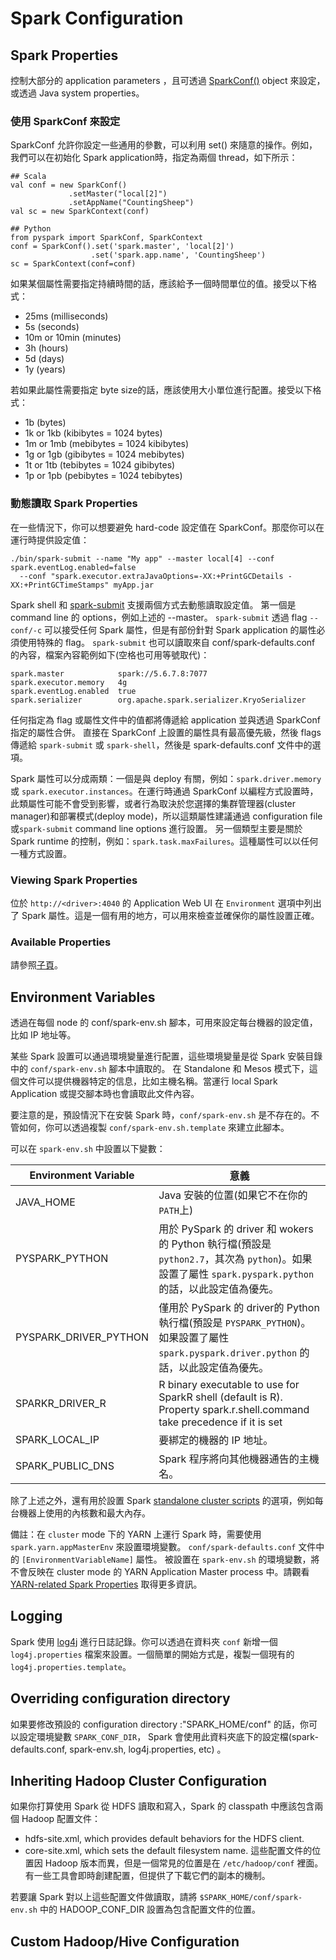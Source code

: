 # Spark Configuration

## Spark Properties
控制大部分的 application parameters ，且可透過 [SparkConf()](https://spark.apache.org/docs/2.4.7/api/scala/index.html#org.apache.spark.SparkConf) object 來設定，或透過 Java system properties。

### 使用 SparkConf 來設定
SparkConf 允許你設定一些通用的參數，可以利用 set() 來隨意的操作。例如，我們可以在初始化 Spark application時，指定為兩個 thread，如下所示：
```
## Scala
val conf = new SparkConf()
             .setMaster("local[2]")
             .setAppName("CountingSheep")
val sc = new SparkContext(conf)

## Python
from pyspark import SparkConf, SparkContext
conf = SparkConf().set('spark.master', 'local[2]')
                  .set('spark.app.name', 'CountingSheep')
sc = SparkContext(conf=conf)
```

如果某個屬性需要指定持續時間的話，應該給予一個時間單位的值。接受以下格式：
* 25ms (milliseconds)
* 5s (seconds)
* 10m or 10min (minutes)
* 3h (hours)
* 5d (days)
* 1y (years)

若如果此屬性需要指定 byte size的話，應該使用大小單位進行配置。接受以下格式：
* 1b (bytes)
* 1k or 1kb (kibibytes = 1024 bytes)
* 1m or 1mb (mebibytes = 1024 kibibytes)
* 1g or 1gb (gibibytes = 1024 mebibytes)
* 1t or 1tb (tebibytes = 1024 gibibytes)
* 1p or 1pb (pebibytes = 1024 tebibytes)

### 動態讀取 Spark Properties
在一些情況下，你可以想要避免 hard-code 設定值在 SparkConf。那麼你可以在運行時提供設定值：
```
./bin/spark-submit --name "My app" --master local[4] --conf spark.eventLog.enabled=false
  --conf "spark.executor.extraJavaOptions=-XX:+PrintGCDetails -XX:+PrintGCTimeStamps" myApp.jar
```
Spark shell 和 [spark-submit](https://spark.apache.org/docs/2.4.7/submitting-applications.html) 支援兩個方式去動態讀取設定值。
第一個是 command line 的 options，例如上述的 --master。
`spark-submit` 透過 flag `--conf/-c` 可以接受任何 Spark 屬性，但是有部份針對 Spark application 的屬性必須使用特殊的 flag。
`spark-submit` 也可以讀取來自 conf/spark-defaults.conf 的內容，檔案內容範例如下(空格也可用等號取代)：
```
spark.master            spark://5.6.7.8:7077
spark.executor.memory   4g
spark.eventLog.enabled  true
spark.serializer        org.apache.spark.serializer.KryoSerializer
```
任何指定為 flag 或屬性文件中的值都將傳遞給 application 並與透過 SparkConf 指定的屬性合併。
直接在 SparkConf 上設置的屬性具有最高優先級，然後 flags 傳遞給 `spark-submit` 或 `spark-shell`，然後是 spark-defaults.conf 文件中的選項。

Spark 屬性可以分成兩類：一個是與 deploy 有關，例如：`spark.driver.memory` 或 `spark.executor.instances`。在運行時通過 SparkConf 以編程方式設置時，此類屬性可能不會受到影響，或者行為取決於您選擇的集群管理器(cluster manager)和部署模式(deploy mode)，所以這類屬性建議通過 configuration file 或`spark-submit` command line options 進行設置。
另一個類型主要是關於 Spark runtime 的控制，例如：`spark.task.maxFailures`。這種屬性可以以任何一種方式設置。

### Viewing Spark Properties
位於 `http://<driver>:4040` 的 Application Web UI 在 `Environment` 選項中列出了 Spark 屬性。這是一個有用的地方，可以用來檢查並確保你的屬性設置正確。

### Available Properties
請參照[子頁](https://hackmd.io/@yachu66/ByVLNnN9u)。

## Environment Variables
透過在每個 node 的 conf/spark-env.sh 腳本，可用來設定每台機器的設定值，比如 IP 地址等。

某些 Spark 設置可以通過環境變量進行配置，這些環境變量是從 Spark 安裝目錄中的 `conf/spark-env.sh` 腳本中讀取的。
在 Standalone 和 Mesos 模式下，這個文件可以提供機器特定的信息，比如主機名稱。當運行 local Spark Application 或提交腳本時也會讀取此文件內容。

要注意的是，預設情況下在安裝 Spark 時，`conf/spark-env.sh` 是不存在的。不管如何，你可以透過複製 `conf/spark-env.sh.template` 來建立此腳本。

可以在 `spark-env.sh` 中設置以下變數：

| Environment Variable | 意義 |
| -------- | -------- |
| JAVA_HOME | Java 安裝的位置(如果它不在你的`PATH`上) |
| PYSPARK_PYTHON | 用於 PySpark 的 driver 和 wokers 的 Python 執行檔(預設是 `python2.7`，其次為 `python`)。如果設置了屬性 `spark.pyspark.python` 的話，以此設定值為優先。|
| PYSPARK_DRIVER_PYTHON | 僅用於 PySpark 的 driver的 Python 執行檔(預設是 `PYSPARK_PYTHON`)。如果設置了屬性 `spark.pyspark.driver.python` 的話，以此設定值為優先。|
| SPARKR_DRIVER_R | R binary executable to use for SparkR shell (default is R). Property spark.r.shell.command take precedence if it is set |
| SPARK_LOCAL_IP | 要綁定的機器的 IP 地址。 |
| SPARK_PUBLIC_DNS | Spark 程序將向其他機器通告的主機名。 |

除了上述之外，還有用於設置 Spark [standalone cluster scripts](https://spark.apache.org/docs/2.4.7/spark-standalone.html#cluster-launch-scripts) 的選項，例如每台機器上使用的內核數和最大內存。

備註：在 `cluster` mode 下的 YARN 上運行 Spark 時，需要使用 `spark.yarn.appMasterEnv` 來設置環境變數。
`conf/spark-defaults.conf` 文件中的 `[EnvironmentVariableName]` 屬性。
被設置在 `spark-env.sh` 的環境變數，將不會反映在 cluster mode 的 YARN Application Master process 中。請觀看 [YARN-related Spark Properties](https://spark.apache.org/docs/2.4.7/running-on-yarn.html#spark-properties) 取得更多資訊。

## Logging
Spark 使用 [log4j](http://logging.apache.org/log4j/) 進行日誌記錄。你可以透過在資料夾 `conf` 新增一個 `log4j.properties` 檔案來設置。一個簡單的開始方式是，複製一個現有的 `log4j.properties.template`。

## Overriding configuration directory
如果要修改預設的 configuration directory :"SPARK_HOME/conf" 的話，你可以設定環境變數 `SPARK_CONF_DIR`， Spark 會使用此資料夾底下的設定檔(spark-defaults.conf, spark-env.sh, log4j.properties, etc) 。

## Inheriting Hadoop Cluster Configuration
如果你打算使用 Spark 從 HDFS 讀取和寫入，Spark 的 classpath 中應該包含兩個 Hadoop 配置文件：
* hdfs-site.xml, which provides default behaviors for the HDFS client.
* core-site.xml, which sets the default filesystem name.
這些配置文件的位置因 Hadoop 版本而異，但是一個常見的位置是在 `/etc/hadoop/conf` 裡面。有一些工具會即時創建配置，但提供了下載它們的副本的機制。

若要讓 Spark 對以上這些配置文件做讀取，請將 `$SPARK_HOME/conf/spark-env.sh` 中的 HADOOP_CONF_DIR 設置為包含配置文件的位置。

## Custom Hadoop/Hive Configuration


